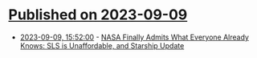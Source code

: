 # [Published on 2023-09-09](index.md)

* [2023-09-09, 15:52:00](https://soylentnews.org/article.pl?sid=23/09/09/0122258&from=rss) - [NASA Finally Admits What Everyone Already Knows: SLS is Unaffordable, and Starship Update](https://soylentnews.org/article.pl?sid=23/09/09/0122258&from=rss)
